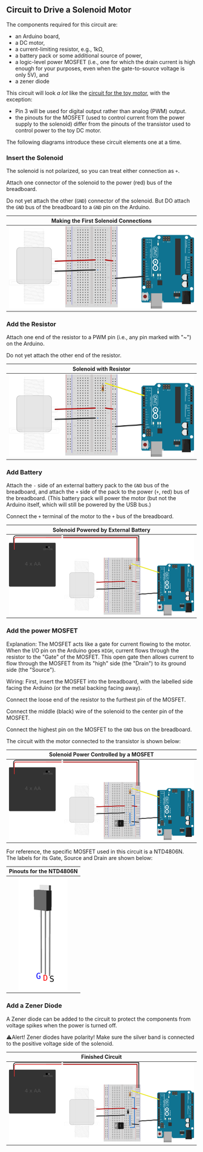 ## Circuit to Drive a Solenoid Motor ##

The components required for this circuit are:

* an Arduino board,
* a DC motor,
* a current-limiting resistor, e.g., 1kΩ,
* a battery pack or some additional source of power, 
* a logic-level power MOSFET (i.e., one for which the drain current is high enough
for your purposes, even when the gate-to-source voltage is only 5V), and
* a zener diode

This circuit will look *a lot* like the [circuit for the toy motor](../4c-DC-Motors/circuit.html), 
with the exception:

* Pin 3 will be used for digital output rather than analog (PWM) output.
* the pinouts for the MOSFET (used to control current from the power supply to the solenoid)
differ from the pinouts of the transistor used to control power to the toy DC motor.

The following diagrams introduce these circuit elements one at a time.

### Insert the Solenoid ###

The solenoid is not polarized, so you can treat either connection as `+`.

Attach one connector of the solenoid to the power (red) bus of the breadboard.

Do not yet attach the other (`GND`) connector of the solenoid.  But DO attach the `GND`
bus of the breadboard to a `GND` pin on the Arduino.

| Making the First Solenoid Connections   |
|:---------------------------------------:|
| ![](images/solenoid_alone_bb.svg.png)   |

### Add the Resistor ###

Attach one end of the resistor to a PWM  pin (i.e., any pin marked with "~") on the Arduino.

Do not yet attach the other end of the resistor.

| Solenoid with Resistor                     |
|:------------------------------------------:|
| ![](images/solenoid_w_resistor_bb.svg.png) |

### Add Battery ###

Attach the `-` side of an external battery pack to the `GND` bus of the breadboard,
and attach the `+` side of the pack to the power (`+`, red) bus of the breadboard.
(This battery pack will power the motor (but not the 
Arduino itself, which will still be powered by the USB bus.)

Connect the `+` terminal of the motor to the `+` bus of the breadboard.

| Solenoid Powered by External Battery               |
|:--------------------------------------------------:|
| ![](images/solenoid_w_resistor_battery_bb.svg.png) |


### Add the power MOSFET ###

Explanation:  The MOSFET acts like a gate for current flowing to 
the motor.  When the I/O pin on the Arduino goes `HIGH`, current flows through 
the resistor to the "Gate" of the MOSFET.  This open gate then allows 
current to flow through the MOSFET from its "high" side (the "Drain") 
to its ground side (the "Source").

Wiring:  First, insert the MOSFET into the breadboard, with the labelled side 
facing the Arduino (or the metal backing facing away).

Connect the loose end of the resistor to the furthest pin of the MOSFET.

Connect the middle (black) wire of the solenoid to the center pin of the MOSFET.

Connect the highest pin on the MOSFET to the `GND` bus on the breadboard.

The circuit with the motor connected to the transistor is shown below:

| Solenoid Power Controlled by a MOSFET                   |
|:-------------------------------------------------------:|
| ![](images/solenoid_w_resistor_battery_fet_bb.svg.png)  |

For reference, the specific MOSFET used in this circuit is a NTD4806N.  
The labels for its Gate, Source and Drain are shown below:

| Pinouts for the NTD4806N        |
|:-------------------------------:|
| ![](images/mosfet-labelled.png) |

### Add a Zener Diode ###

A Zener diode can be added to the circuit to protect the components from voltage spikes
when the power is turned off.

⚠Alert!  Zener diodes have polarity!  Make sure the silver band is connected to the positive
voltage side of the solenoid.

| Finished Circuit                       |
|:--------------------------------------:|
| ![](images/solenoid_w_all_bb.svg.png)  |
